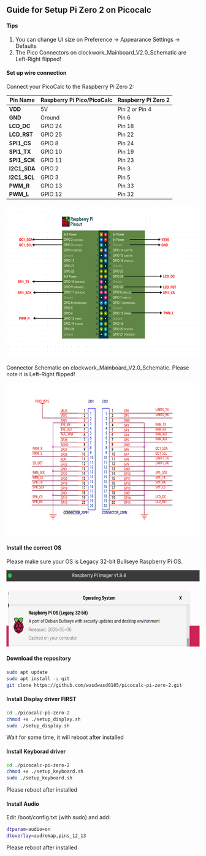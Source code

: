 ## Guide for Setup Pi Zero 2 on Picocalc

#### Tips
1. You can change UI size on Preference → Appearance Settings → Defaults
2. The Pico Connectors on clockwork_Mainboard_V2.0_Schematic are Left-Right flipped!

#### Set up wire connection 

Connect your PicoCalc to the Raspberry Pi Zero 2:

| **Pin Name** |**Raspberry Pi Pico/PicoCalc** | **Raspberry Pi Zero 2** |
|-------------|----------------------|----------------|
| **VDD**     | 5V                   | Pin 2 or Pin 4 |
| **GND**     | Ground               | Pin 6          |
| **LCD_DC**  | GPIO 24              | Pin 18         |
| **LCD_RST** | GPIO 25              | Pin 22         |
| **SPI1_CS** | GPIO 8               | Pin 24         |
| **SPI1_TX** | GPIO 10              | Pin 19         |
| **SPI1_SCK**| GPIO 11              | Pin 23         |
| **I2C1_SDA**| GPIO 2               | Pin 3          |
| **I2C1_SCL**| GPIO 3               | Pin 5          |
| **PWM_R**   | GPIO 13              | Pin 33         |
| **PWM_L**   | GPIO 12              | Pin 32         |

<img src="pinconnection.png" alt="Pinout Connections illustrated" height="400">


Connector Schematic on clockwork_Mainboard_V2.0_Schematic. Please note it is Left-Right flipped!

<img src="connector.png" alt="Pinout Connections illustrated" height="400">


#### Install the correct OS 

Please make sure your OS is Legacy 32-bit Bullseye Raspberry Pi OS.

<img src="bullseye_os.png" alt="Pinout Connections illustrated" height="200">


#### Download the repository

```bash
sudo apt update
sudo apt install -y git
git clone https://github.com/wasdwasd0105/picocalc-pi-zero-2.git
```


#### Install Display driver FIRST

```bash
cd ./picocalc-pi-zero-2
chmod +x ./setup_display.sh
sudo ./setup_display.sh
```
Wait for some time, it will reboot after installed

#### Install Keyborad driver

```bash
cd ./picocalc-pi-zero-2
chmod +x ./setup_keyboard.sh
sudo ./setup_keyboard.sh
```
Please reboot after installed


#### Install Audio

Edit /boot/config.txt (with sudo) and add:

```bash
dtparam=audio=on
dtoverlay=audremap,pins_12_13
```

Please reboot after installed


